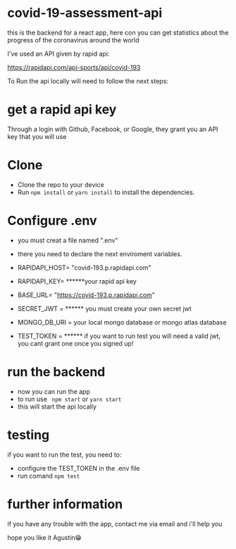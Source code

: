 # covid-19-assessment-api

this is the backend for a react app, here con you can get statistics about the progress of the coronavirus around the world

I've used an API given by rapid api:

https://rapidapi.com/api-sports/api/covid-193

To Run the api locally will need to follow the next steps:

# get a rapid api key

Through a login with Github, Facebook, or Google, they grant you an API key that you will use

# Clone

- Clone the repo to your device
- Run <code>npm install</code> or <code>yarn install</code> to install the dependencies.

# Configure .env

- you must creat a file named ".env"
- there you need to declare the next  enviroment variables.

- RAPIDAPI_HOST= "covid-193.p.rapidapi.com"
- RAPIDAPI_KEY= ******your rapid api key
- BASE_URL= "https://covid-193.p.rapidapi.com"
- SECRET_JWT = ****** you must create your own secret jwt
- MONGO_DB_URI = your local mongo database or mongo atlas database
- TEST_TOKEN = ****** if you want to run test you will need a valid jwt, you cant grant one once you signed up!

# run the backend

- now you can run the app
- to run use <code> npm start</code> or  ``` yarn start  ```
- this will start the api locally

# testing

if you want to run the test, you need to:

- configure the TEST_TOKEN in the .env file
- run comand <code>npm test</code>


# further information

if you have any trouble with the app, contact me via email and i'll help you

hope you like it 
Agustin😁
